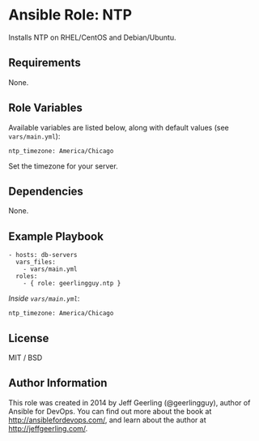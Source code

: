 # Ansible Role: NTP

Installs NTP on RHEL/CentOS and Debian/Ubuntu.

## Requirements

None.

## Role Variables

Available variables are listed below, along with default values (see `vars/main.yml`):

    ntp_timezone: America/Chicago

Set the timezone for your server.

## Dependencies

None.

## Example Playbook

    - hosts: db-servers
      vars_files:
        - vars/main.yml
      roles:
        - { role: geerlingguy.ntp }

*Inside `vars/main.yml`*:

    ntp_timezone: America/Chicago

## License

MIT / BSD

## Author Information

This role was created in 2014 by Jeff Geerling (@geerlingguy), author of Ansible for DevOps. You can find out more about the book at http://ansiblefordevops.com/, and learn about the author at http://jeffgeerling.com/.
